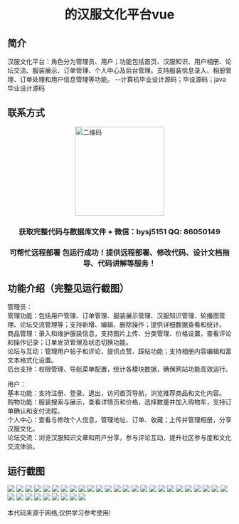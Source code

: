 <p><h1 align="center">的汉服文化平台vue</h1></p>

## 简介
汉服文化平台：角色分为管理员、用户；功能包括首页、汉服知识、用户相册、论坛交流、服装展示、订单管理、个人中心及后台管理。支持服装信息录入、相册管理、订单处理和用户信息管理等功能。    --计算机毕业设计源码；毕设源码；java毕业设计源码


## 联系方式
<img src="https://bs-1329754181.cos.ap-shanghai.myqcloud.com/wx.jpg" alt="二维码" style="display: block; margin: 0 auto;" width="200px">
<p><h3 align="center">获取完整代码与数据库文件 + 微信：bysj5151 QQ: 86050149</h3></p>
<p><h3 align="center">可帮忙远程部署 包运行成功！提供远程部署、修改代码、设计文档指导、代码讲解等服务！</h3></p>

## 功能介绍（完整见运行截图）
管理员：  
管理功能：包括用户管理、订单管理、服装展示管理、汉服知识管理、轮播图管理、论坛交流管理等；支持新增、编辑、删除操作；提供详细数据查看和统计。  
商品管理：录入和维护服装信息，支持图片上传、分类管理、价格设置，查看评论和操作记录；订单发货管理及状态切换功能。  
论坛与互动：管理用户帖子和评论，提供点赞、踩帖功能；支持相册内容编辑和富文本格式化设置。  
后台支持：权限管理、导航菜单配置，统计各模块数据，确保网站功能高效运行。  

用户：  
基本功能：支持注册、登录、退出，访问首页导航，浏览推荐商品和文化内容。  
购物功能：服装搜索与展示，查看详情页和价格，选择数量并加入购物车，支持订单确认和支付流程。  
个人中心：查看与修改个人信息，管理地址、订单、收藏；上传并管理相册，分享汉服文化。  
论坛交流：浏览汉服知识文章和用户分享，参与评论互动，提升社区参与度和文化交流体验。


## 运行截图
![](https://bs-1329754181.cos.ap-shanghai.myqcloud.com/ssm/HanfuCulturePlatform/img/001.jpg)
![](https://bs-1329754181.cos.ap-shanghai.myqcloud.com/ssm/HanfuCulturePlatform/img/002.jpg)
![](https://bs-1329754181.cos.ap-shanghai.myqcloud.com/ssm/HanfuCulturePlatform/img/003.jpg)
![](https://bs-1329754181.cos.ap-shanghai.myqcloud.com/ssm/HanfuCulturePlatform/img/004.jpg)
![](https://bs-1329754181.cos.ap-shanghai.myqcloud.com/ssm/HanfuCulturePlatform/img/005.jpg)
![](https://bs-1329754181.cos.ap-shanghai.myqcloud.com/ssm/HanfuCulturePlatform/img/006.jpg)
![](https://bs-1329754181.cos.ap-shanghai.myqcloud.com/ssm/HanfuCulturePlatform/img/007.jpg)
![](https://bs-1329754181.cos.ap-shanghai.myqcloud.com/ssm/HanfuCulturePlatform/img/008.jpg)
![](https://bs-1329754181.cos.ap-shanghai.myqcloud.com/ssm/HanfuCulturePlatform/img/009.jpg)
![](https://bs-1329754181.cos.ap-shanghai.myqcloud.com/ssm/HanfuCulturePlatform/img/010.jpg)
![](https://bs-1329754181.cos.ap-shanghai.myqcloud.com/ssm/HanfuCulturePlatform/img/011.jpg)
![](https://bs-1329754181.cos.ap-shanghai.myqcloud.com/ssm/HanfuCulturePlatform/img/012.jpg)
![](https://bs-1329754181.cos.ap-shanghai.myqcloud.com/ssm/HanfuCulturePlatform/img/013.jpg)
![](https://bs-1329754181.cos.ap-shanghai.myqcloud.com/ssm/HanfuCulturePlatform/img/014.jpg)
![](https://bs-1329754181.cos.ap-shanghai.myqcloud.com/ssm/HanfuCulturePlatform/img/015.jpg)
![](https://bs-1329754181.cos.ap-shanghai.myqcloud.com/ssm/HanfuCulturePlatform/img/016.jpg)
![](https://bs-1329754181.cos.ap-shanghai.myqcloud.com/ssm/HanfuCulturePlatform/img/017.jpg)
![](https://bs-1329754181.cos.ap-shanghai.myqcloud.com/ssm/HanfuCulturePlatform/img/018.jpg)
![](https://bs-1329754181.cos.ap-shanghai.myqcloud.com/ssm/HanfuCulturePlatform/img/019.jpg)
![](https://bs-1329754181.cos.ap-shanghai.myqcloud.com/ssm/HanfuCulturePlatform/img/020.jpg)
![](https://bs-1329754181.cos.ap-shanghai.myqcloud.com/ssm/HanfuCulturePlatform/img/021.jpg)
![](https://bs-1329754181.cos.ap-shanghai.myqcloud.com/ssm/HanfuCulturePlatform/img/022.jpg)
![](https://bs-1329754181.cos.ap-shanghai.myqcloud.com/ssm/HanfuCulturePlatform/img/023.jpg)
![](https://bs-1329754181.cos.ap-shanghai.myqcloud.com/ssm/HanfuCulturePlatform/img/024.jpg)
![](https://bs-1329754181.cos.ap-shanghai.myqcloud.com/ssm/HanfuCulturePlatform/img/025.jpg)
![](https://bs-1329754181.cos.ap-shanghai.myqcloud.com/ssm/HanfuCulturePlatform/img/026.jpg)
![](https://bs-1329754181.cos.ap-shanghai.myqcloud.com/ssm/HanfuCulturePlatform/img/027.jpg)
![](https://bs-1329754181.cos.ap-shanghai.myqcloud.com/ssm/HanfuCulturePlatform/img/028.jpg)
![](https://bs-1329754181.cos.ap-shanghai.myqcloud.com/ssm/HanfuCulturePlatform/img/029.jpg)
![](https://bs-1329754181.cos.ap-shanghai.myqcloud.com/ssm/HanfuCulturePlatform/img/030.jpg)
![](https://bs-1329754181.cos.ap-shanghai.myqcloud.com/ssm/HanfuCulturePlatform/img/031.jpg)
![](https://bs-1329754181.cos.ap-shanghai.myqcloud.com/ssm/HanfuCulturePlatform/img/032.jpg)
![](https://bs-1329754181.cos.ap-shanghai.myqcloud.com/ssm/HanfuCulturePlatform/img/033.jpg)
![](https://bs-1329754181.cos.ap-shanghai.myqcloud.com/ssm/HanfuCulturePlatform/img/034.jpg)

<p>本代码来源于网络,仅供学习参考使用!</p>
